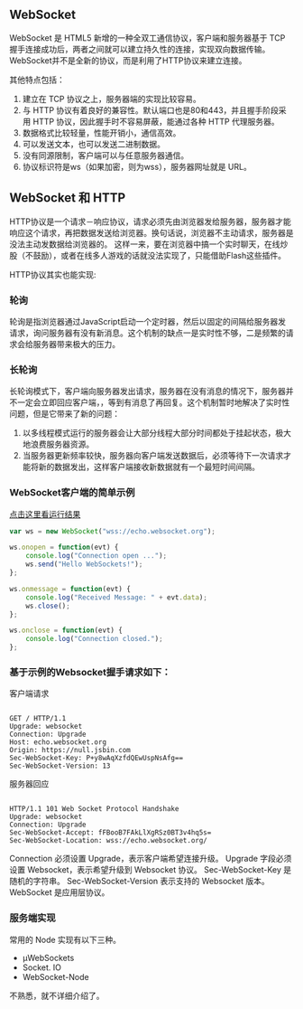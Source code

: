 ## WebSocket

WebSocket 是 HTML5 新增的一种全双工通信协议，客户端和服务器基于 TCP 握手连接成功后，两者之间就可以建立持久性的连接，实现双向数据传输。
WebSocket并不是全新的协议，而是利用了HTTP协议来建立连接。

其他特点包括：

1. 建立在 TCP 协议之上，服务器端的实现比较容易。
2. 与 HTTP 协议有着良好的兼容性。默认端口也是80和443，并且握手阶段采用 HTTP 协议，因此握手时不容易屏蔽，能通过各种 HTTP 代理服务器。
3. 数据格式比较轻量，性能开销小，通信高效。
4. 可以发送文本，也可以发送二进制数据。
5. 没有同源限制，客户端可以与任意服务器通信。
6. 协议标识符是ws（如果加密，则为wss），服务器网址就是 URL。

## WebSocket 和 HTTP

HTTP协议是一个请求－响应协议，请求必须先由浏览器发给服务器，服务器才能响应这个请求，再把数据发送给浏览器。换句话说，浏览器不主动请求，服务器是没法主动发数据给浏览器的。
这样一来，要在浏览器中搞一个实时聊天，在线炒股（不鼓励），或者在线多人游戏的话就没法实现了，只能借助Flash这些插件。

HTTP协议其实也能实现:

### 轮询 

轮询是指浏览器通过JavaScript启动一个定时器，然后以固定的间隔给服务器发请求，询问服务器有没有新消息。这个机制的缺点一是实时性不够，二是频繁的请求会给服务器带来极大的压力。

### 长轮询 

长轮询模式下，客户端向服务器发出请求，服务器在没有消息的情况下，服务器并不一定会立即回应客户端，，等到有消息了再回复。这个机制暂时地解决了实时性问题，但是它带来了新的问题：

1. 以多线程模式运行的服务器会让大部分线程大部分时间都处于挂起状态，极大地浪费服务器资源。
2. 当服务器更新频率较快，服务器向客户端发送数据后，必须等待下一次请求才能将新的数据发出，这样客户端接收新数据就有一个最短时间间隔。

### WebSocket客户端的简单示例

[点击这里看运行结果](http://jsbin.com/muqamiqimu/edit?js,console)

``` js
var ws = new WebSocket("wss://echo.websocket.org");

ws.onopen = function(evt) {
    console.log("Connection open ...");
    ws.send("Hello WebSockets!");
};

ws.onmessage = function(evt) {
    console.log("Received Message: " + evt.data);
    ws.close();
};

ws.onclose = function(evt) {
    console.log("Connection closed.");
};
```

### 基于示例的Websocket握手请求如下：

客户端请求

``` 

GET / HTTP/1.1
Upgrade: websocket
Connection: Upgrade
Host: echo.websocket.org
Origin: https://null.jsbin.com
Sec-WebSocket-Key: P+y8wAqXzfdQEwUspNsAfg==
Sec-WebSocket-Version: 13
```

服务器回应

``` 

HTTP/1.1 101 Web Socket Protocol Handshake
Upgrade: websocket
Connection: Upgrade
Sec-WebSocket-Accept: fFBooB7FAkLlXgRSz0BT3v4hq5s=
Sec-WebSocket-Location: wss://echo.websocket.org/
```

Connection 必须设置 Upgrade，表示客户端希望连接升级。
Upgrade 字段必须设置 Websocket，表示希望升级到 Websocket 协议。
Sec-WebSocket-Key 是随机的字符串。
Sec-WebSocket-Version 表示支持的 Websocket 版本。
WebSocket 是应用层协议。

### 服务端实现

常用的 Node 实现有以下三种。

* µWebSockets
* Socket. IO
* WebSocket-Node

不熟悉，就不详细介绍了。
